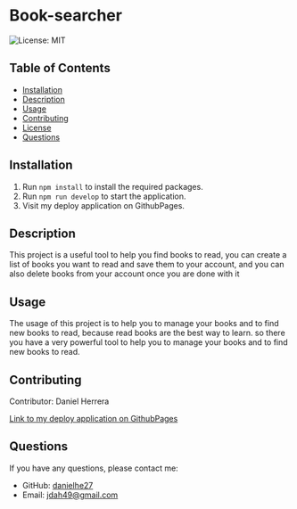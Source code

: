 # Book-searcher


![License: MIT](https://img.shields.io/badge/License-MIT-green.svg)

## Table of Contents
- [Installation](#installation)
- [Description](#description)
- [Usage](#usage)
- [Contributing](#contributing)
- [License](#license)
- [Questions](#questions)

## Installation
1. Run `npm install` to install the required packages.
2. Run `npm run develop` to start the application.
3. Visit my deploy application on GithubPages.

## Description
This project is a useful tool to help you find books to read, you can create a list of books you want to read and save them to your account, and you can also delete books from your account once you are done with it

## Usage
The usage of this project is to help you to manage your books and to find new books to read, because read books are the best way to learn. so there you have a very powerful tool to help you to manage your books and to find new books to read.

## Contributing
Contributor: Daniel Herrera

[Link to my deploy application on GithubPages](https://danielhe27.github.io/Book-searcher/)

## Questions
If you have any questions, please contact me:
- GitHub: [danielhe27](https://github.com/danielhe27)
- Email: jdah49@gmail.com

